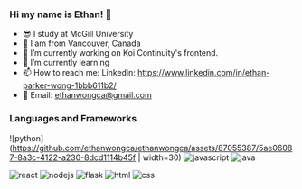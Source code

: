 ### Hi my name is Ethan! 👋
- :sunglasses: I study at McGill University
- :round_pushpin: I am from Vancouver, Canada
- 🔭 I’m currently working on Koi Continuity's frontend.
- 🌱 I’m currently learning 
- 📫 How to reach me: Linkedin: https://www.linkedin.com/in/ethan-parker-wong-1bbb611b2/ 
- 📧 Email: ethanwongca@gmail.com

<h3> Languages and Frameworks </h3>

![python](https://github.com/ethanwongca/ethanwongca/assets/87055387/5ae06087-8a3c-4122-a230-8dcd1114b45f | width=30)
![javascript](https://github.com/ethanwongca/ethanwongca/assets/87055387/4956de8e-3025-4854-91bd-cfcd570793bd)
![java](https://github.com/ethanwongca/ethanwongca/assets/87055387/581e47ec-3b78-421a-bbeb-1be62421e684)
  
![react](https://github.com/ethanwongca/ethanwongca/assets/87055387/66009246-4c6c-483c-bb85-65ff0861281c)
![nodejs](https://github.com/ethanwongca/ethanwongca/assets/87055387/237db23c-f373-4709-a103-6d788f7a2788)
![flask](https://github.com/ethanwongca/ethanwongca/assets/87055387/2d8ee8f0-69cb-4a3d-9ad1-2e1eae01abeb)
![html](https://github.com/ethanwongca/ethanwongca/assets/87055387/0aef491f-0cee-432a-989e-e1887fbf8539)
![css](https://github.com/ethanwongca/ethanwongca/assets/87055387/28821ea1-e417-4a42-aef4-111dba65bb1b)
